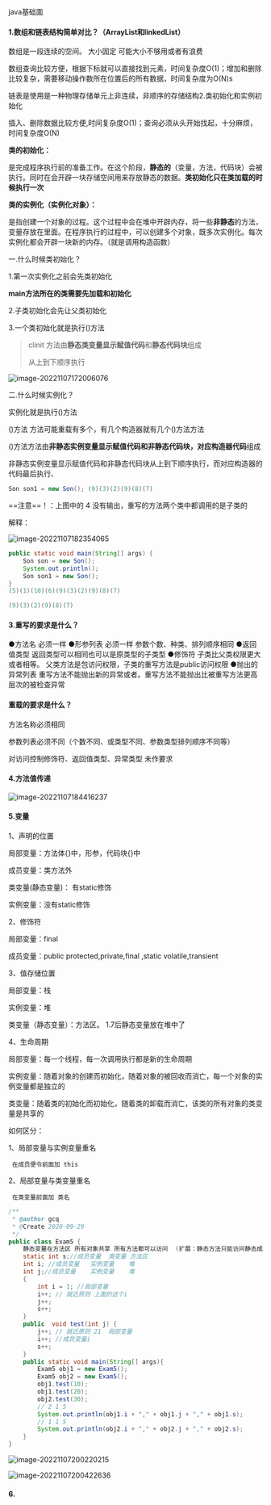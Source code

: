 java基础面

#### 1.数组和链表结构简单对比？（ArrayList和linkedList）

数组是一段连续的空间。  大小固定 可能大小不够用或者有浪费 

数组查询比较方便，根据下标就可以直接找到元素，时间复杂度O(1)；增加和删除比较复杂，需要移动操作数所在位置后的所有数据，时间复杂度为O(N)s

链表是使用是一种物理存储单元上非连续，非顺序的存储结构2.类初始化和实例初始化

插入、删除数据比较方便,时间复杂度O(1)；查询必须从头开始找起，十分麻烦，时间复杂度O(N)

**类的初始化：**

是完成程序执行前的准备工作。在这个阶段，**静态的**（变量，方法，代码块）会被执行。同时在会开辟一块存储空间用来存放静态的数据。**类初始化只在类加载的时候执行一次**

**类的实例化（实例化对象）：**

是指创建一个对象的过程。这个过程中会在堆中开辟内存，将一些**非静态**的方法，变量存放在里面。在程序执行的过程中，可以创建多个对象，既多次实例化。每次实例化都会开辟一块新的内存。（就是调用构造函数）

一.什么时候类初始化？

1.第一次实例化之前会先类初始化

**main方法所在的类需要先加载和初始化**

2.子类初始化会先让父类初始化

3.一个类初始化就是执行<clinit>()方法

>  clinit 方法由**静态类变量显示赋值代码**和**静态代码块**组成
>
> 从上到下顺序执行

![image-20221107172006076](http://bijioss.donggei.top/image-20221107172006076.png)

二.什么时候实例化？

实例化就是执行<init>()方法

<init>()方法 方法可能重载有多个，有几个构造器就有几个<init>()方法方法

<init>()方法方法由**非静态实例变量显示赋值代码和非静态代码块，对应构造器代码**组成

 非静态实例变量显示赋值代码和非静态代码块从上到下顺序执行，而对应构造器的代码最后执行、



```java
Son son1 = new Son(); (9)(3)(2)(9)(8)(7) 
```

==注意==！：上图中的 4 没有输出，重写的方法两个类中都调用的是子类的

解释：

![image-20221107182354065](http://bijioss.donggei.top/image-20221107182354065.png)

```java
public static void main(String[] args) {
    Son son = new Son();
    System.out.println();
    Son son1 = new Son();
}
(5)(1)(10)(6)(9)(3)(2)(9)(8)(7)

(9)(3)(2)(9)(8)(7)
```

#### 3.重写的要求是什么？

●方法名  				   必须一样
●形参列表			        必须一样  参数个数、种类、排列顺序相同
●返回值类型  			返回类型可以相同也可以是原类型的子类型
●修饰符        			 子类比父类权限更大或者相等。   父类方法是包访问权限，子类的重写方法是public访问权限
●抛出的异常列表  	  重写方法不能抛出新的异常或者。重写方法不能抛出比被重写方法更高层次的被检查异常 

#### 重载的要求是什么？

方法名称必须相同

参数列表必须不同（个数不同、或类型不同、参数类型排列顺序不同等）

对访问控制修饰符、返回值类型、异常类型 未作要求

#### 4.方法值传递

![image-20221107184416237](http://bijioss.donggei.top/image-20221107184416237.png)

#### 5.变量

1、声明的位置

 局部变量：方法体{}中，形参，代码块{}中

 成员变量：类方法外

 类变量(静态变量)： 有static修饰

 实例变量：没有static修饰

2、修饰符

 局部变量：final

 成员变量：public protected,private,final ,static volatile,transient

3、值存储位置

 局部变量：栈

 实例变量：堆

 类变量（静态变量）：方法区。 1.7后静态变量放在堆中了

4、生命周期

局部变量：每一个线程，每一次调用执行都是新的生命周期

实例变量：随着对象的创建而初始化，随着对象的被回收而消亡，每一个对象的实例变量都是独立的

类变量：随着类的初始化而初始化，随着类的卸载而消亡，该类的所有对象的类变量是共享的

如何区分：

1、局部变量与实例变量重名

     在成员便令前面加 this

2、局部变量与类变量重名

     在类变量前面加 类名
```java
/**
 * @author gcq
 * @Create 2020-09-29
 */
public class Exam5 {
    静态变量在方法区 所有对象共享 所有方法都可以访问  (扩展：静态方法只能访问静态成员
    static int s;//成员变量  类变量 方法区
    int i; //成员变量  	实例变量 	堆
    int j;//成员变量 	实例变量  	堆
    {
        int i = 1; //局部变量
        i++; // 就近原则 上面的这个i
        j++;
        s++;
    }
    public  void test(int j) {
        j++; // 就近原则 21  局部变量
        i++; //成员变量i
        s++;
    }
    public static void main(String[] args){
        Exam5 obj1 = new Exam5();
        Exam5 obj2 = new Exam5();
        obj1.test(10);
        obj1.test(20);
        obj2.test(30);
        // 2 1 5
        System.out.println(obj1.i + "," + obj1.j + "," + obj1.s);
        // 1 1 5
        System.out.println(obj2.i + "," + obj2.j + "," + obj2.s);
    }
}
```

![image-20221107200220215](../../../tools/Typora/upload/image-20221107200220215.png)

![image-20221107200422636](http://bijioss.donggei.top/image-20221107200422636.png)

#### 6.

